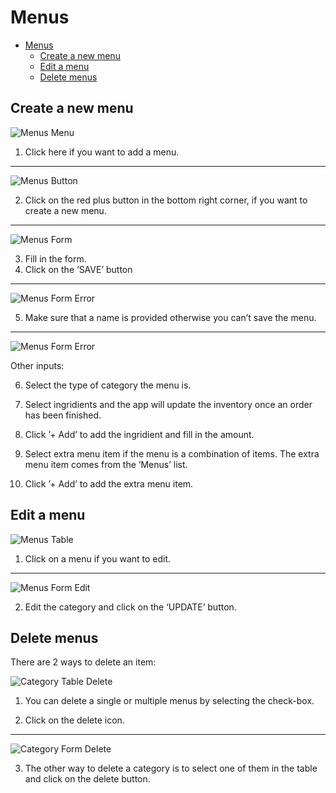 # Menus

- [Menus](#menus)
  - [Create a new menu](#create-a-new-menu)
  - [Edit a menu](#edit-a-menu)
  - [Delete menus](#delete-menus)

## Create a new menu

![Menus Menu](../images/menus-images/menus-menu.png)

1. Click here if you want to add a menu.

---

![Menus Button](../images/menus-images/menus-add-button.png)

2. Click on the red plus button in the bottom right corner, if you want to create a new menu.

---

![Menus Form](../images/menus-images/menus-form.png)

3. Fill in the form.
4. Click on the ‘SAVE’ button

---

![Menus Form Error](../images/menus-images/menus-form-error.png)

5. Make sure that a name is provided otherwise you can’t save the menu.

---

![Menus Form Error](../images/menus-images/menus-form-other-inputs.png)

Other inputs:

6. Select the type of category the menu is.

7. Select ingridients and the app will update the inventory once an order has been finished.

8. Click ’+ Add’ to add the ingridient and fill in the amount.

9. Select extra menu item if the menu is a combination of items. The extra menu item comes from the ‘Menus’ list.

10. Click ’+ Add’ to add the extra menu item.

## Edit a menu

![Menus Table](../images/menus-images/menus-table.png)

1. Click on a menu if you want to edit.

---

![Menus Form Edit](../images/menus-images/menus-form-edit.png)

2. Edit the category and click on the ‘UPDATE’ button.

## Delete menus

There are 2 ways to delete an item:

![Category Table Delete](../images/menus-images/menus-table-delete.png)

1. You can delete a single or multiple menus by selecting the check-box.

2. Click on the delete icon.

---

![Category Form Delete](../images/menus-images/menus-form-delete.png)

3. The other way to delete a category is to select one of them in the table and click on the delete button.
